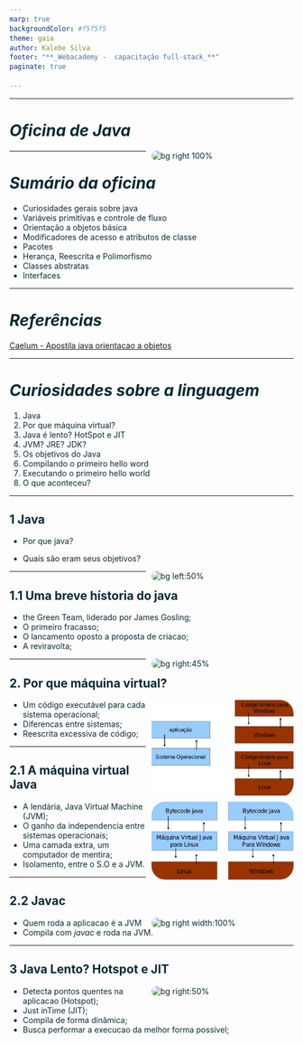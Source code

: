 ```yaml
---
marp: true
backgroundColor: #f5f5f5
theme: gaia
author: Kalebe Silva
footer: "**_Webacademy -  capacitação full-stack_**"
paginate: true

---
```

<style>
    :root{
        
        color: #092a35;
    }
    h1, h2 {
       
        font-weight: bold;
    },
    p{
       font-family: Roboto;
       font-weight: normal;
       font-size: 30px; 
    }

</style>

---
# *Oficina de Java*  

![bg right 100%](https://logos-download.com/wp-content/uploads/2016/10/Java_logo_icon.png)

---

# *Sumário da oficina*

* Curiosidades gerais sobre java
* Variáveis primitivas e controle de fluxo
* Orientação a objetos básica
* Modificadores de acesso e atributos de classe
* Pacotes 
* Herança, Reescrita e Polimorfismo
* Classes abstratas 
* Interfaces
---

# *Referências*

[Caelum - Apostila java orientacao a objetos](https://www.caelum.com.br/apostila/apostila-java-orientacao-objetos.pdf)

---
# *Curiosidades sobre a linguagem*

1. Java 
2. Por que máquina virtual?
3. Java é lento? HotSpot e JIT
3. JVM? JRE? JDK? 
3. Os objetivos do Java
3. Compilando o primeiro hello word
3. Executando o primeiro hello world
3. O que aconteceu?
  
---

## 1  Java 

* Por que java?

* Quais são eram seus objetivos?



![ bg left:50% ](https://i.pinimg.com/originals/e8/a0/df/e8a0dfeff81796f2993238f6be9d72fe.jpg)

---

## 1.1  Uma breve hístoria do java

- the Green	Team, liderado por James Gosling;
- O primeiro fracasso;
- O lancamento oposto a proposta de criacao; 
-  A reviravolta;

![bg right:45% ](https://th.bing.com/th/id/R.def93d0484ede0767cf06d453ed62afd?rik=6grLXV3ZZs0pPQ&riu=http%3a%2f%2f1.bp.blogspot.com%2f-dJAe_zEuTzQ%2fUchogDosx-I%2fAAAAAAAACQE%2fh32Z1a2WT3w%2fw1200-h630-p-k-no-nu%2fJamesGoslingJava.jpg&ehk=anaR18y4PX7pMnIkONZ7N7eauaObklx2oXD7e56XLQw%3d&risl=&pid=ImgRaw&r=0)


---
<style>
    img{
        display: flex;
        justify-content: space-between;
        width: 50%;
        float: right;
        border-radius: 24px;
        border: 0 5px;
        margin: 0px 0px 0px 10px;
    }

</style>
## 2. Por que máquina virtual? 

![](/img/teeste.png)

* Um código executável para cada sistema operacional;
* Diferencas entre sistemas;
* Reescrita excessiva de código;

---

## 2.1 A máquina virtual Java

![](/img/Maquina%20virtual%20java.png)

* A lendária, Java Virtual Machine (JVM);
* O ganho da independencia entre sistemas operacionais;
* Uma camada extra, um computador de mentira;
* Isolamento, entre o S.O e a JVM.

---

## 2.2 Javac

![bg right width:100%](https://th.bing.com/th/id/OIP.KbO0wH-DUTb_f8__Cuch_gAAAA?rs=1&pid=ImgDetMain)

* Quem roda a aplicacao é a JVM
* Compila com _javac_ e roda na JVM.

---

## 3 Java Lento? Hotspot e JIT

![bg right:50%](https://extra.globo.com/incoming/7328629-a97-db8/w976h550-PROP/filas-banco.jpg)

* Detecta pontos quentes na aplicacao (Hotspot);
* Just inTime (JIT);
* Compila de forma dinâmica;
* Busca performar a execucao da melhor forma possível;